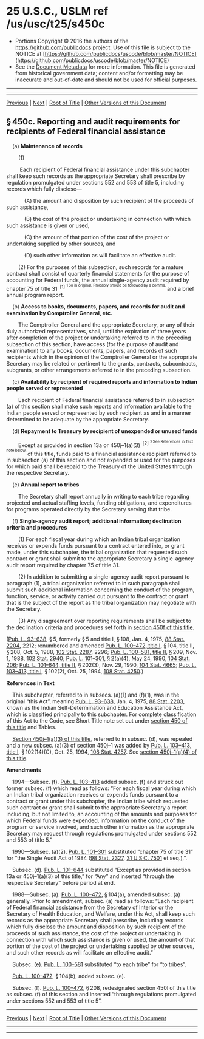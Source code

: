 ---
---

# 25 U.S.C., USLM ref /us/usc/t25/s450c

* Portions Copyright © 2016 the authors of the https://github.com/publicdocs project.
  Use of this file is subject to the NOTICE at [https://github.com/publicdocs/uscode/blob/master/NOTICE](https://github.com/publicdocs/uscode/blob/master/NOTICE)
* See the [Document Metadata](././../../../../..//README.md) for more information.
  This file is generated from historical government data; content and/or formatting may be inaccurate and out-of-date and should not be used for official purposes.

----------
----------

[Previous](./../../../../..//us/usc/t25/ch14/schII/m__us_usc_t25_s450b.md) | [Next](./../../../../..//us/usc/t25/ch14/schII/m__us_usc_t25_s450d.md) | [Root of Title](./../../../../../) | [Other Versions of this Document](https://publicdocs.github.io/go/links?ns=uslm&ref=%2Fus%2Fusc%2Ft25%2Fs450c)

## § 450c. Reporting and audit requirements for recipients of Federal financial assistance

    (a) __Maintenance of records__ 

        (1)

         Each recipient of Federal financial assistance under this subchapter shall keep such records as the appropriate Secretary shall prescribe by regulation promulgated under sections 552 and 553 of title 5, including records which fully disclose—

            (A) the amount and disposition by such recipient of the proceeds of such assistance,

            (B) the cost of the project or undertaking in connection with which such assistance is given or used,

            (C) the amount of that portion of the cost of the project or undertaking supplied by other sources, and

            (D) such other information as will facilitate an effective audit.

        (2) For the purposes of this subsection, such records for a mature contract shall consist of quarterly financial statements for the purpose of accounting for Federal funds, the annual single-agency audit required by chapter 75 of title 31  <sup>\[1\]</sup>  <sup><sup> 1 So in original. Probably should be followed by a comma. </sup></sup>  and a brief annual program report.

    (b) __Access to books, documents, papers, and records for audit and examination by Comptroller General, etc.__ 

        The Comptroller General and the appropriate Secretary, or any of their duly authorized representatives, shall, until the expiration of three years after completion of the project or undertaking referred to in the preceding subsection of this section, have access (for the purpose of audit and examination) to any books, documents, papers, and records of such recipients which in the opinion of the Comptroller General or the appropriate Secretary may be related or pertinent to the grants, contracts, subcontracts, subgrants, or other arrangements referred to in the preceding subsection.

    (c) __Availability by recipient of required reports and information to Indian people served or repre­sented__ 

        Each recipient of Federal financial assistance referred to in subsection (a) of this section shall make such reports and information available to the Indian people served or represented by such recipient as and in a manner determined to be adequate by the appropriate Secretary.

    (d) __Repayment to Treasury by recipient of unexpended or unused funds__ 

        Except as provided in section 13a or 450j–1(a)(3)  <sup>\[2\]</sup>  <sup><sup> 2 See References in Text note below. </sup></sup>  of this title, funds paid to a financial assistance recipient referred to in subsection (a) of this section and not expended or used for the purposes for which paid shall be repaid to the Treasury of the United States through the respective Secretary.

    (e) __Annual report to tribes__ 

        The Secretary shall report annually in writing to each tribe regarding projected and actual staffing levels, funding obligations, and expenditures for programs operated directly by the Secretary serving that tribe.

    (f) __Single-agency audit report; additional information; declination criteria and procedures__ 

        (1) For each fiscal year during which an Indian tribal organization receives or expends funds pursuant to a contract entered into, or grant made, under this subchapter, the tribal organization that requested such contract or grant shall submit to the appropriate Secretary a single-agency audit report required by chapter 75 of title 31.

        (2) In addition to submitting a single-agency audit report pursuant to paragraph (1), a tribal organization referred to in such paragraph shall submit such additional information concerning the conduct of the program, function, service, or activity carried out pursuant to the contract or grant that is the subject of the report as the tribal organization may negotiate with the Secretary.

        (3) Any disagreement over reporting requirements shall be subject to the declination criteria and procedures set forth in [section 450f of this title][/us/usc/t25/s450f].

([Pub. L. 93–638][/us/pl/93/638], § 5, formerly § 5 and title I, § 108, Jan. 4, 1975, [88 Stat. 2204][/us/stat/88/2204], 2212; renumbered and amended [Pub. L. 100–472, title I][/us/pl/100/472/tI], § 104, title II, § 208, Oct. 5, 1988, [102 Stat. 2287][/us/stat/102/2287], 2296; [Pub. L. 100–581, title II][/us/pl/100/581/tII], § 209, Nov. 1, 1988, [102 Stat. 2940][/us/stat/102/2940]; [Pub. L. 101–301][/us/pl/101/301], § 2(a)(4), May 24, 1990, [104 Stat. 206][/us/stat/104/206]; [Pub. L. 101–644, title II][/us/pl/101/644/tII], § 202(3), Nov. 29, 1990, [104 Stat. 4665][/us/stat/104/4665]; [Pub. L. 103–413, title I][/us/pl/103/413/tI], § 102(2), Oct. 25, 1994, [108 Stat. 4250][/us/stat/108/4250].)

 __References in Text__ 

    This subchapter, referred to in subsecs. (a)(1) and (f)(1), was in the original “this Act”, meaning [Pub. L. 93–638][/us/pl/93/638], Jan. 4, 1975, [88 Stat. 2203][/us/stat/88/2203], known as the Indian Self-Determination and Education Assistance Act, which is classified principally to this subchapter. For complete classification of this Act to the Code, see Short Title note set out under [section 450 of this title][/us/usc/t25/s450] and Tables.

    [Section 450j–1(a)(3) of this title][/us/usc/t25/s450j–1/a/3], referred to in subsec. (d), was repealed and a new subsec. (a)(3) of section 450j–1 was added by [Pub. L. 103–413, title I][/us/pl/103/413/tI], § 102(14)(C), Oct. 25, 1994, [108 Stat. 4257][/us/stat/108/4257]. See [section 450j–1(a)(4) of this title][/us/usc/t25/s450j–1/a/4].

 __Amendments__ 

    1994—Subsec. (f). [Pub. L. 103–413][/us/pl/103/413] added subsec. (f) and struck out former subsec. (f) which read as follows: “For each fiscal year during which an Indian tribal organization receives or expends funds pursuant to a contract or grant under this subchapter, the Indian tribe which requested such contract or grant shall submit to the appropriate Secretary a report including, but not limited to, an accounting of the amounts and purposes for which Federal funds were expended, information on the conduct of the program or service involved, and such other information as the appropriate Secretary may request through regulations promulgated under sections 552 and 553 of title 5.”

    1990—Subsec. (a)(2). [Pub. L. 101–301][/us/pl/101/301] substituted “chapter 75 of title 31” for “the Single Audit Act of 1984 ([98 Stat. 2327][/us/stat/98/2327], [31 U.S.C. 7501][/us/usc/t31/s7501] et seq.),”.

    Subsec. (d). [Pub. L. 101–644][/us/pl/101/644] substituted “Except as provided in section 13a or 450j–1(a)(3) of this title,” for “Any” and inserted “through the respective Secretary” before period at end.

    1988—Subsec. (a). [Pub. L. 100–472][/us/pl/100/472], § 104(a), amended subsec. (a) generally. Prior to amendment, subsec. (a) read as follows: “Each recipient of Federal financial assistance from the Secretary of Interior or the Secretary of Health Education, and Welfare, under this Act, shall keep such records as the appropriate Secretary shall prescribe, including records which fully disclose the amount and disposition by such recipient of the proceeds of such assistance, the cost of the project or undertaking in connection with which such assistance is given or used, the amount of that portion of the cost of the project or undertaking supplied by other sources, and such other records as will facilitate an effective audit.”

    Subsec. (e). [Pub. L. 100–581][/us/pl/100/581] substituted “to each tribe” for “to tribes”.

    [Pub. L. 100–472][/us/pl/100/472], § 104(b), added subsec. (e).

    Subsec. (f). [Pub. L. 100–472][/us/pl/100/472], § 208, redesignated section 450l of this title as subsec. (f) of this section and inserted “through regulations promulgated under sections 552 and 553 of title 5”.

----------

[Previous](./../../../../..//us/usc/t25/ch14/schII/m__us_usc_t25_s450b.md) | [Next](./../../../../..//us/usc/t25/ch14/schII/m__us_usc_t25_s450d.md) | [Root of Title](./../../../../../) | [Other Versions of this Document](https://publicdocs.github.io/go/links?ns=uslm&ref=%2Fus%2Fusc%2Ft25%2Fs450c)

----------
----------

[/us/usc/t25/s450f]: https://publicdocs.github.io/go/links?ns=uslm&ref=%2Fus%2Fusc%2Ft25%2Fs450f
[/us/pl/93/638]: https://publicdocs.github.io/go/links?ns=uslm&ref=%2Fus%2Fpl%2F93%2F638
[/us/stat/88/2204]: https://publicdocs.github.io/go/links?ns=uslm&ref=%2Fus%2Fstat%2F88%2F2204
[/us/pl/100/472/tI]: https://publicdocs.github.io/go/links?ns=uslm&ref=%2Fus%2Fpl%2F100%2F472%2FtI
[/us/stat/102/2287]: https://publicdocs.github.io/go/links?ns=uslm&ref=%2Fus%2Fstat%2F102%2F2287
[/us/pl/100/581/tII]: https://publicdocs.github.io/go/links?ns=uslm&ref=%2Fus%2Fpl%2F100%2F581%2FtII
[/us/stat/102/2940]: https://publicdocs.github.io/go/links?ns=uslm&ref=%2Fus%2Fstat%2F102%2F2940
[/us/pl/101/301]: https://publicdocs.github.io/go/links?ns=uslm&ref=%2Fus%2Fpl%2F101%2F301
[/us/stat/104/206]: https://publicdocs.github.io/go/links?ns=uslm&ref=%2Fus%2Fstat%2F104%2F206
[/us/pl/101/644/tII]: https://publicdocs.github.io/go/links?ns=uslm&ref=%2Fus%2Fpl%2F101%2F644%2FtII
[/us/stat/104/4665]: https://publicdocs.github.io/go/links?ns=uslm&ref=%2Fus%2Fstat%2F104%2F4665
[/us/pl/103/413/tI]: https://publicdocs.github.io/go/links?ns=uslm&ref=%2Fus%2Fpl%2F103%2F413%2FtI
[/us/stat/108/4250]: https://publicdocs.github.io/go/links?ns=uslm&ref=%2Fus%2Fstat%2F108%2F4250
[/us/pl/93/638]: https://publicdocs.github.io/go/links?ns=uslm&ref=%2Fus%2Fpl%2F93%2F638
[/us/stat/88/2203]: https://publicdocs.github.io/go/links?ns=uslm&ref=%2Fus%2Fstat%2F88%2F2203
[/us/usc/t25/s450]: https://publicdocs.github.io/go/links?ns=uslm&ref=%2Fus%2Fusc%2Ft25%2Fs450
[/us/usc/t25/s450j–1/a/3]: https://publicdocs.github.io/go/links?ns=uslm&ref=%2Fus%2Fusc%2Ft25%2Fs450j%E2%80%931%2Fa%2F3
[/us/pl/103/413/tI]: https://publicdocs.github.io/go/links?ns=uslm&ref=%2Fus%2Fpl%2F103%2F413%2FtI
[/us/stat/108/4257]: https://publicdocs.github.io/go/links?ns=uslm&ref=%2Fus%2Fstat%2F108%2F4257
[/us/usc/t25/s450j–1/a/4]: https://publicdocs.github.io/go/links?ns=uslm&ref=%2Fus%2Fusc%2Ft25%2Fs450j%E2%80%931%2Fa%2F4
[/us/pl/103/413]: https://publicdocs.github.io/go/links?ns=uslm&ref=%2Fus%2Fpl%2F103%2F413
[/us/pl/101/301]: https://publicdocs.github.io/go/links?ns=uslm&ref=%2Fus%2Fpl%2F101%2F301
[/us/stat/98/2327]: https://publicdocs.github.io/go/links?ns=uslm&ref=%2Fus%2Fstat%2F98%2F2327
[/us/usc/t31/s7501]: https://publicdocs.github.io/go/links?ns=uslm&ref=%2Fus%2Fusc%2Ft31%2Fs7501
[/us/pl/101/644]: https://publicdocs.github.io/go/links?ns=uslm&ref=%2Fus%2Fpl%2F101%2F644
[/us/pl/100/472]: https://publicdocs.github.io/go/links?ns=uslm&ref=%2Fus%2Fpl%2F100%2F472
[/us/pl/100/581]: https://publicdocs.github.io/go/links?ns=uslm&ref=%2Fus%2Fpl%2F100%2F581
[/us/pl/100/472]: https://publicdocs.github.io/go/links?ns=uslm&ref=%2Fus%2Fpl%2F100%2F472
[/us/pl/100/472]: https://publicdocs.github.io/go/links?ns=uslm&ref=%2Fus%2Fpl%2F100%2F472


